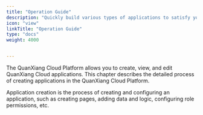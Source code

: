 ```yaml
---
title: "Operation Guide"
description: "Quickly build various types of applications to satisfy your business needs"
icon: "view"
linkTitle: "Operation Guide"
type: "docs"
weight: 4000


---
```


The QuanXiang Cloud Platform allows you to create, view, and edit QuanXiang Cloud applications. This chapter describes the detailed process of creating applications in the QuanXiang Cloud Platform.

Application creation is the process of creating and configuring an application, such as creating pages, adding data and logic, configuring role permissions, etc.

